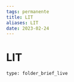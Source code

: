 ```yaml
---
tags: permanente
title: LIT 
aliases: LIT 
date: 2023-02-24
---
```


# LIT 

```ccard
type: folder_brief_live
```
 

